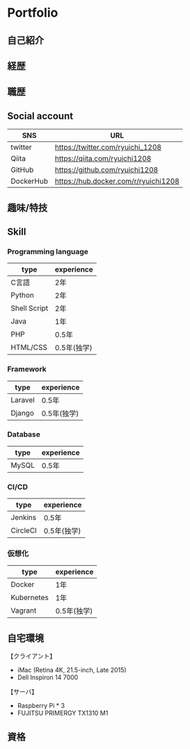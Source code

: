 # Portfolio

## 自己紹介

## 経歴

## 職歴

## Social account

|SNS|URL|
----|---- 
|twitter|https://twitter.com/ryuichi_1208|
|Qiita|https://qiita.com/ryuichi1208|
|GitHub|https://github.com/ryuichi1208|
|DockerHub|https://hub.docker.com/r/ryuichi1208|

## 趣味/特技

## Skill

### Programming language

| type | experience |
----|---- 
| C言語  | 2年 |
| Python | 2年 |
| Shell Script | 2年|
| Java   | 1年|
| PHP    | 0.5年|
| HTML/CSS | 0.5年(独学)|

### Framework

| type | experience |
----|---- 
| Laravel | 0.5年 |
| Django  | 0.5年(独学) |

### Database

| type | experience |
----|---- 
| MySQL | 0.5年 |

### CI/CD

| type | experience |
----|---- 
| Jenkins   | 0.5年       |
| CircleCI  | 0.5年(独学) |

### 仮想化

| type | experience |
----|---- 
| Docker     | 1年       |
| Kubernetes | 1年       |
| Vagrant    | 0.5年(独学)|

## 自宅環境
【クライアント】
* iMac (Retina 4K, 21.5-inch, Late 2015)
* Dell Inspiron 14 7000

【サーバ】
* Raspberry Pi * 3
* FUJITSU PRIMERGY TX1310 M1

## 資格
